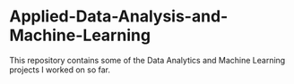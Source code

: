 # Applied-Data-Analysis-and-Machine-Learning

This repository contains some of the Data Analytics and Machine Learning projects I worked on so far. 
